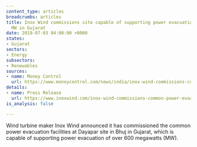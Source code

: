 ```yaml
---
content_type: articles
breadcrumbs: articles
title: Inox Wind commissions site capable of supporting power evacuation of over 600
  MW in Gujarat
date: 2019-07-03 04:00:00 +0000
states:
- Gujarat
sectors:
- Energy
subsectors:
- Renewables
sources:
- name: Money Control
  url: https://www.moneycontrol.com/news/india/inox-wind-commissions-common-power-evacuation-facilities-in-gujarat-4129751.html
details:
- name: Press Release
  url: https://www.inoxwind.com/inox-wind-commissions-common-power-evacuation-systems-with-ists-network-at-dayapar/
is_analysis: false

---
```

Wind turbine maker Inox Wind announced it has commissioned the common power evacuation facilities at Dayapar site in Bhuj in Gujarat, which is capable of supporting power evacuation of over 600 megawatts (MW).